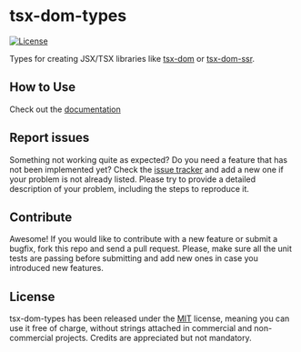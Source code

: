# tsx-dom-types

[![License](https://img.shields.io/badge/License-MIT-blue.svg)](https://github.com/Lusito/tsx-dom/blob/master/LICENSE)

Types for creating JSX/TSX libraries like [tsx-dom](https://github.com/Lusito/tsx-dom/tree/master/packages/tsx-dom) or [tsx-dom-ssr](https://github.com/Lusito/tsx-dom/tree/master/packages/tsx-dom-ssr).

## How to Use

Check out the [documentation](https://lusito.github.io/tsx-dom/tsx-dom-types/setup.html)

## Report issues

Something not working quite as expected? Do you need a feature that has not been implemented yet? Check the [issue tracker](https://github.com/Lusito/tsx-dom/issues) and add a new one if your problem is not already listed. Please try to provide a detailed description of your problem, including the steps to reproduce it.

## Contribute

Awesome! If you would like to contribute with a new feature or submit a bugfix, fork this repo and send a pull request. Please, make sure all the unit tests are passing before submitting and add new ones in case you introduced new features.

## License

tsx-dom-types has been released under the [MIT](https://github.com/Lusito/tsx-dom/blob/master/LICENSE) license, meaning you
can use it free of charge, without strings attached in commercial and non-commercial projects. Credits are appreciated but not mandatory.
